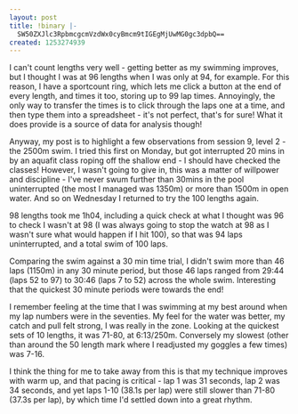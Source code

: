 ```yaml
---
layout: post
title: !binary |-
  SW50ZXJlc3RpbmcgcmVzdWx0cyBmcm9tIGEgMjUwMG0gc3dpbQ==
created: 1253274939
---
```

I can't count lengths very well - getting better as my swimming improves, but I thought I was at 96 lengths when I was only at 94, for example. For this reason, I have a sportcount ring, which lets me click a button at the end of every length, and times it too, storing up to 99 lap times. Annoyingly, the only way to transfer the times is to click through the laps one at a time, and then type them into a spreadsheet - it's not perfect, that's for sure! What it does provide is a source of data for analysis though!

Anyway, my post is to highlight a few observations from session 9, level 2 - the 2500m swim. I tried this first on Monday, but got interrupted 20 mins in by an aquafit class roping off the shallow end - I should have checked the classes! However, I wasn't going to give in, this was a matter of willpower and discipline - I've never swum further than 30mins in the pool uninterrupted (the most I managed was 1350m) or more than 1500m in open water. And so on Wednesday I returned to try the 100 lengths again.

98 lengths took me 1h04, including a quick check at what I thought was 96 to check I wasn't at 98 (I was always going to stop the watch at 98 as I wasn't sure what would happen if I hit 100), so that was 94 laps uninterrupted, and a total swim of 100 laps.

Comparing the swim against a 30 min time trial, I didn't swim more than 46 laps (1150m) in any 30 minute period, but those 46 laps ranged from 29:44 (laps 52 to 97) to 30:46 (laps 7 to 52) across the whole swim. Interesting that the quickest 30 minute periods were towards the end!

I remember feeling at the time that I was swimming at my best around when my lap numbers were in the seventies. My feel for the water was better, my catch and pull felt strong, I was really in the zone. Looking at the quickest sets of 10 lengths, it was 71-80, at 6:13/250m. Conversely my slowest (other than around the 50 length mark where I readjusted my goggles a few times) was 7-16.

I think the thing for me to take away from this is that my technique improves with warm up, and that pacing is critical - lap 1 was 31 seconds, lap 2 was 34 seconds, and yet laps 1-10 (38.1s per lap) were still slower than 71-80 (37.3s per lap), by which time I'd settled down into a great rhythm.
